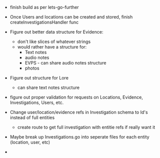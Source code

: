 - finish build as per lets-go-further
- Once Users and locations can be created and stored, finish createInvestigationsHandler func
- Figure out better data structure for Evidence: 
	- don't like slices of whatever strings
	- would rather have a structure for:
		- Text notes
		- audio notes
		- EVPS - can share audio notes structure 
		- photos 
- Figure out structure for Lore 
	- can share text notes structure
	
- figure out proper validation for requests on Locations, Evidence, Investigations, Users, etc. 

- Change user/location/evidence refs in Investigation schema to Id's instead of full entities
	- create route to get full investigation with entitie refs if really want it

- Maybe break up Investigations.go into seperate files for each entity (location, user, etc)
- 